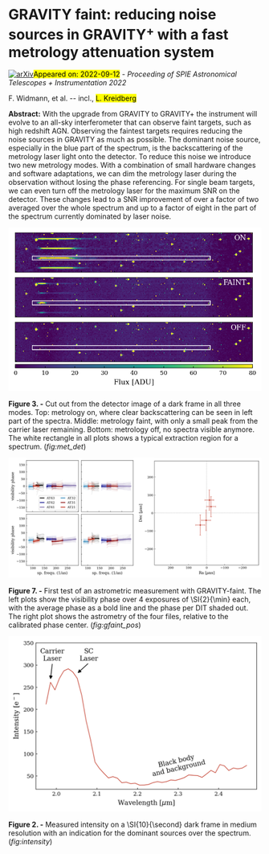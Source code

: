 <div class="macros" style="visibility:hidden;">
$\newcommand{\ensuremath}{}$
$\newcommand{\xspace}{}$
$\newcommand{\object}[1]{\texttt{#1}}$
$\newcommand{\farcs}{{.}''}$
$\newcommand{\farcm}{{.}'}$
$\newcommand{\arcsec}{''}$
$\newcommand{\arcmin}{'}$
$\newcommand{\ion}[2]{#1#2}$
$\newcommand{\textsc}[1]{\textrm{#1}}$
$\newcommand{\hl}[1]{\textrm{#1}}$
$\newcommand{\GP}{GRAVITY^+}$
$\newcommand{\baselinestretch}{1.0}$</div>

<div class="macros" style="visibility:hidden;">
$\newcommand{\ensuremath}{}$
$\newcommand{\xspace}{}$
$\newcommand{\object}[1]{\texttt{#1}}$
$\newcommand{\farcs}{{.}''}$
$\newcommand{\farcm}{{.}'}$
$\newcommand{\arcsec}{''}$
$\newcommand{\arcmin}{'}$
$\newcommand{\ion}[2]{#1#2}$
$\newcommand{\textsc}[1]{\textrm{#1}}$
$\newcommand{\hl}[1]{\textrm{#1}}$
$\newcommand{\GP}{GRAVITY^+}$
$\newcommand{\baselinestretch}{1.0}$</div>



<div id="title">

# GRAVITY faint: reducing noise sources in GRAVITY$^+$ with a fast metrology attenuation system

</div>
<div id="comments">

[![arXiv](https://img.shields.io/badge/arXiv-2209.05593-b31b1b.svg)](https://arxiv.org/abs/2209.05593)<mark>Appeared on: 2022-09-12</mark> - _Proceeding of SPIE Astronomical Telescopes + Instrumentation 2022_

</div>
<div id="authors">

F. Widmann, et al. -- incl., <mark><mark>L. Kreidberg</mark></mark>

</div>
<div id="abstract">

**Abstract:** With the upgrade from GRAVITY to GRAVITY+ the instrument will evolve to an all-sky interferometer that can observe faint targets, such as high redshift AGN. Observing the faintest targets requires reducing the noise sources in GRAVITY as much as possible. The dominant noise source, especially in the blue part of the spectrum, is the backscattering of the metrology laser light onto the detector. To reduce this noise we introduce two new metrology modes. With a combination of small hardware changes and software adaptations, we can dim the metrology laser during the observation without losing the phase referencing. For single beam targets, we can even turn off the metrology laser for the maximum SNR on the detector. These changes lead to a SNR improvement of over a factor of two averaged over the whole spectrum and up to a factor of eight in the part of the spectrum currently dominated by laser noise.

</div>

<div id="div_fig1">

<img src="tmp_2209.05593/./figures/metrology_detector.png" alt="Fig3" width="100%"/>

**Figure 3. -** Cut out from the detector image of a dark frame in all three modes. Top: metrology on, where clear backscattering can be seen in left part of the spectra. Middle: metrology faint, with only a small peak from the carrier laser remaining. Bottom: metrology off, no spectra visible anymore. The white rectangle in all plots shows a typical extraction region for a spectrum. (*fig:met_det*)

</div>
<div id="div_fig2">

<img src="tmp_2209.05593/./figures/gfaint_pos.png" alt="Fig7" width="100%"/>

**Figure 7. -** First test of an astrometric measurement with GRAVITY-faint. The left plots show the visibility phase over 4 exposures of \SI{2}{\min} each, with the average phase as a bold line and the phase per DIT shaded out. The right plot shows the astrometry of the four files, relative to the calibrated phase center. (*fig:gfaint_pos*)

</div>
<div id="div_fig3">

<img src="tmp_2209.05593/./figures/intensity_dark.png" alt="Fig2" width="100%"/>

**Figure 2. -** Measured intensity on a \SI{10}{\second} dark frame in medium resolution with an indication for the dominant sources over the spectrum. (*fig:intensity*)

</div>